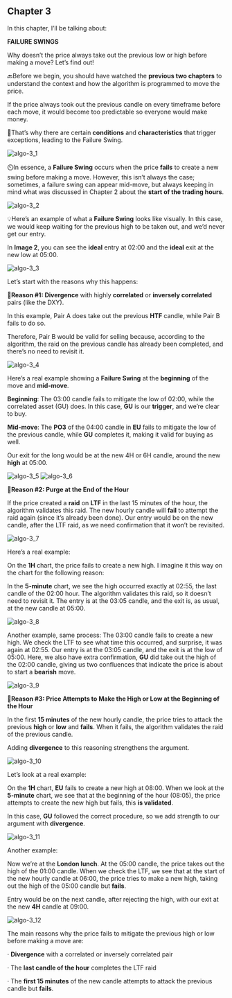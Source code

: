 ## Chapter 3

In this chapter, I’ll be talking about:

**FAILURE SWINGS**

Why doesn’t the price always take out the previous low or high before making a move? Let’s find out!

🔙Before we begin, you should have watched the **previous two chapters** to understand the context and how the algorithm is programmed to move the price.

If the price always took out the previous candle on every timeframe before each move, it would become too predictable so everyone would make money.

🥷That’s why there are certain **conditions** and **characteristics** that trigger exceptions, leading to the Failure Swing.

![algo-3_1](resource:assets/images/algo-3_1.jpeg)

⏲️In essence, a **Failure Swing** occurs when the price **fails** to create a new swing before making a move. However, this isn’t always the case; sometimes, a failure swing can appear mid-move, but always keeping in mind what was discussed in Chapter 2 about the **start of the trading hours**.

![algo-3_2](resource:assets/images/algo-3_2.jpeg)

💡Here’s an example of what a **Failure Swing** looks like visually. In this case, we would keep waiting for the previous high to be taken out, and we’d never get our entry.

In **Image 2**, you can see the **ideal** entry at 02:00 and the **ideal** exit at the new low at 05:00.

![algo-3_3](resource:assets/images/algo-3_3.jpeg)

Let’s start with the reasons why this happens:

💎**Reason #1: Divergence** with highly **correlated** or **inversely correlated** pairs (like the DXY).

In this example, Pair A does take out the previous **HTF** candle, while Pair B fails to do so.

Therefore, Pair B would be valid for selling because, according to the algorithm, the raid on the previous candle has already been completed, and there’s no need to revisit it.

![algo-3_4](resource:assets/images/algo-3_4.jpeg)

Here’s a real example showing a **Failure Swing** at the **beginning** of the move and **mid-move**.

**Beginning**: The 03:00 candle fails to mitigate the low of 02:00, while the correlated asset (GU) does. In this case, **GU** is our **trigger**, and we’re clear to buy.

**Mid-move**: The **PO3** of the 04:00 candle in **EU** fails to mitigate the low of the previous candle, while **GU** completes it, making it valid for buying as well.

Our exit for the long would be at the new 4H or 6H candle, around the new **high** at 05:00.

![algo-3_5](resource:assets/images/algo-3_5.jpeg)
![algo-3_6](resource:assets/images/algo-3_6.jpeg)

💎**Reason #2: Purge at the End of the Hour**

If the price created a **raid** on **LTF** in the last 15 minutes of the hour, the algorithm validates this raid. The new hourly candle will **fail** to attempt the raid again (since it’s already been done). Our entry would be on the new candle, after the LTF raid, as we need confirmation that it won’t be revisited.

![algo-3_7](resource:assets/images/algo-3_7.jpeg)

Here’s a real example:

On the **1H** chart, the price fails to create a new high. I imagine it this way on the chart for the following reason:

In the **5-minute** chart, we see the high occurred exactly at 02:55, the last candle of the 02:00 hour. The algorithm validates this raid, so it doesn’t need to revisit it. The entry is at the 03:05 candle, and the exit is, as usual, at the new candle at 05:00.

![algo-3_8](resource:assets/images/algo-3_8.jpeg)

Another example, same process: The 03:00 candle fails to create a new high. We check the LTF to see what time this occurred, and surprise, it was again at 02:55. Our entry is at the 03:05 candle, and the exit is at the low of 05:00.
Here, we also have extra confirmation, **GU** did take out the high of the 02:00 candle, giving us two confluences that indicate the price is about to start a **bearish** move.

![algo-3_9](resource:assets/images/algo-3_9.jpeg)

💎**Reason #3: Price Attempts to Make the High or Low at the Beginning of the Hour**

In the first **15 minutes** of the new hourly candle, the price tries to attack the previous **high** or **low** and **fails**. When it fails, the algorithm validates the raid of the previous candle.

Adding **divergence** to this reasoning strengthens the argument.

![algo-3_10](resource:assets/images/algo-3_10.jpeg)

Let’s look at a real example:

On the **1H** chart, **EU** fails to create a new high at 08:00.
When we look at the **5-minute** chart, we see that at the beginning of the hour (08:05), the price attempts to create the new high but fails, this **is validated**.

In this case, **GU** followed the correct procedure, so we add strength to our argument with **divergence**.

![algo-3_11](resource:assets/images/algo-3_11.jpeg)

Another example:

Now we’re at the **London lunch**. At the 05:00 candle, the price takes out the high of the 01:00 candle. When we check the LTF, we see that at the start of the new hourly candle at 06:00, the price tries to make a new high, taking out the high of the 05:00 candle but **fails**.

Entry would be on the next candle, after rejecting the high, with our exit at the new **4H** candle at 09:00.

![algo-3_12](resource:assets/images/algo-3_12.jpeg)

The main reasons why the price fails to mitigate the previous high or low before making a move are:

· **Divergence** with a correlated or inversely correlated pair

· The **last candle of the hour** completes the LTF raid

· The **first 15 minutes** of the new candle attempts to attack the previous candle but **fails**.

